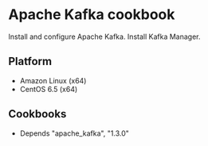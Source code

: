 Apache Kafka cookbook
=====================

Install and configure Apache Kafka.
Install Kafka Manager.

Platform
--------
- Amazon Linux (x64)
- CentOS 6.5 (x64)

Cookbooks
---------
- Depends "apache_kafka", "1.3.0"
